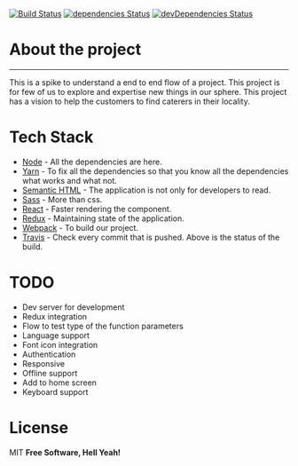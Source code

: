[![Build Status](https://travis-ci.org/jagatjeevan/cateringService.svg?branch=master)](https://travis-ci.org/jagatjeevan/cateringService) 
[![dependencies Status](https://david-dm.org/jagatjeevan/cateringService/status.svg)](https://david-dm.org/jagatjeevan/cateringService) [![devDependencies Status](https://david-dm.org/jagatjeevan/cateringService/dev-status.svg)](https://david-dm.org/jagatjeevan/cateringService?type=dev)

# About the project
---
This is a spike to understand a end to end flow of a project. This project is for few of us to explore and expertise new things in our sphere. This project has a vision to help the customers to find caterers in their locality.

# Tech Stack
* [Node](nodejs.org) - All the dependencies are here.
* [Yarn](https://yarnpkg.com/en/) - To fix all the dependencies so that you know all the dependencies what works and what not.
* [Semantic HTML](https://www.w3.org/TR/2010/WD-html5-20100624/) - The application is not only for developers to read.
* [Sass](https://sass-lang.com/) - More than css.
* [React](https://reactjs.org/) - Faster rendering the component.
* [Redux](https://redux.js.org/) - Maintaining state of the application.
* [Webpack](https://webpack.js.org/) - To build our project.
* [Travis](https://travis-ci.org/) - Check every commit that is pushed. Above is the status of the build.

# TODO
* Dev server for development
* Redux integration
* Flow to test type of the function parameters
* Language support
* Font icon integration
* Authentication
* Responsive
* Offline support
* Add to home screen
* Keyboard support

# License
MIT
**Free Software, Hell Yeah!**
